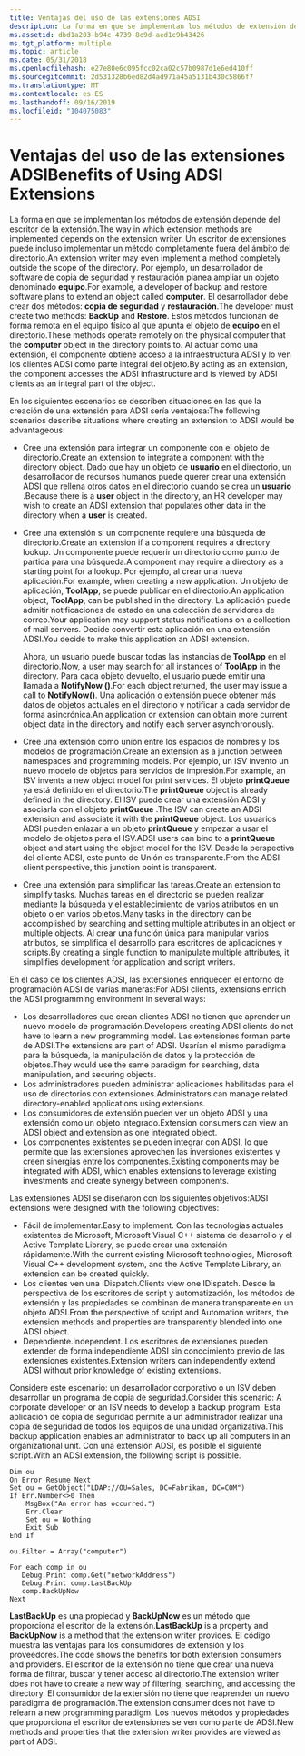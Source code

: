 ```yaml
---
title: Ventajas del uso de las extensiones ADSI
description: La forma en que se implementan los métodos de extensión depende del escritor de la extensión.
ms.assetid: dbd1a203-b94c-4739-8c9d-aed1c9b43426
ms.tgt_platform: multiple
ms.topic: article
ms.date: 05/31/2018
ms.openlocfilehash: e27e80e6c095fcc02ca02c57b0987d1e6ed410ff
ms.sourcegitcommit: 2d531328b6ed82d4ad971a45a5131b430c5866f7
ms.translationtype: MT
ms.contentlocale: es-ES
ms.lasthandoff: 09/16/2019
ms.locfileid: "104075083"
---
```

# <a name="benefits-of-using-adsi-extensions"></a><span data-ttu-id="9a0b2-103">Ventajas del uso de las extensiones ADSI</span><span class="sxs-lookup"><span data-stu-id="9a0b2-103">Benefits of Using ADSI Extensions</span></span>

<span data-ttu-id="9a0b2-104">La forma en que se implementan los métodos de extensión depende del escritor de la extensión.</span><span class="sxs-lookup"><span data-stu-id="9a0b2-104">The way in which extension methods are implemented depends on the extension writer.</span></span> <span data-ttu-id="9a0b2-105">Un escritor de extensiones puede incluso implementar un método completamente fuera del ámbito del directorio.</span><span class="sxs-lookup"><span data-stu-id="9a0b2-105">An extension writer may even implement a method completely outside the scope of the directory.</span></span> <span data-ttu-id="9a0b2-106">Por ejemplo, un desarrollador de software de copia de seguridad y restauración planea ampliar un objeto denominado **equipo**.</span><span class="sxs-lookup"><span data-stu-id="9a0b2-106">For example, a developer of backup and restore software plans to extend an object called **computer**.</span></span> <span data-ttu-id="9a0b2-107">El desarrollador debe crear dos métodos: **copia de seguridad** y **restauración**.</span><span class="sxs-lookup"><span data-stu-id="9a0b2-107">The developer must create two methods: **BackUp** and **Restore**.</span></span> <span data-ttu-id="9a0b2-108">Estos métodos funcionan de forma remota en el equipo físico al que apunta el objeto de **equipo** en el directorio.</span><span class="sxs-lookup"><span data-stu-id="9a0b2-108">These methods operate remotely on the physical computer that the **computer** object in the directory points to.</span></span> <span data-ttu-id="9a0b2-109">Al actuar como una extensión, el componente obtiene acceso a la infraestructura ADSI y lo ven los clientes ADSI como parte integral del objeto.</span><span class="sxs-lookup"><span data-stu-id="9a0b2-109">By acting as an extension, the component accesses the ADSI infrastructure and is viewed by ADSI clients as an integral part of the object.</span></span>

<span data-ttu-id="9a0b2-110">En los siguientes escenarios se describen situaciones en las que la creación de una extensión para ADSI sería ventajosa:</span><span class="sxs-lookup"><span data-stu-id="9a0b2-110">The following scenarios describe situations where creating an extension to ADSI would be advantageous:</span></span>

-   <span data-ttu-id="9a0b2-111">Cree una extensión para integrar un componente con el objeto de directorio.</span><span class="sxs-lookup"><span data-stu-id="9a0b2-111">Create an extension to integrate a component with the directory object.</span></span> <span data-ttu-id="9a0b2-112">Dado que hay un objeto de **usuario** en el directorio, un desarrollador de recursos humanos puede querer crear una extensión ADSI que rellena otros datos en el directorio cuando se crea un **usuario** .</span><span class="sxs-lookup"><span data-stu-id="9a0b2-112">Because there is a **user** object in the directory, an HR developer may wish to create an ADSI extension that populates other data in the directory when a **user** is created.</span></span>
-   <span data-ttu-id="9a0b2-113">Cree una extensión si un componente requiere una búsqueda de directorio.</span><span class="sxs-lookup"><span data-stu-id="9a0b2-113">Create an extension if a component requires a directory lookup.</span></span> <span data-ttu-id="9a0b2-114">Un componente puede requerir un directorio como punto de partida para una búsqueda.</span><span class="sxs-lookup"><span data-stu-id="9a0b2-114">A component may require a directory as a starting point for a lookup.</span></span> <span data-ttu-id="9a0b2-115">Por ejemplo, al crear una nueva aplicación.</span><span class="sxs-lookup"><span data-stu-id="9a0b2-115">For example, when creating a new application.</span></span> <span data-ttu-id="9a0b2-116">Un objeto de aplicación, **ToolApp**, se puede publicar en el directorio.</span><span class="sxs-lookup"><span data-stu-id="9a0b2-116">An application object, **ToolApp**, can be published in the directory.</span></span> <span data-ttu-id="9a0b2-117">La aplicación puede admitir notificaciones de estado en una colección de servidores de correo.</span><span class="sxs-lookup"><span data-stu-id="9a0b2-117">Your application may support status notifications on a collection of mail servers.</span></span> <span data-ttu-id="9a0b2-118">Decide convertir esta aplicación en una extensión ADSI.</span><span class="sxs-lookup"><span data-stu-id="9a0b2-118">You decide to make this application an ADSI extension.</span></span>

    <span data-ttu-id="9a0b2-119">Ahora, un usuario puede buscar todas las instancias de **ToolApp** en el directorio.</span><span class="sxs-lookup"><span data-stu-id="9a0b2-119">Now, a user may search for all instances of **ToolApp** in the directory.</span></span> <span data-ttu-id="9a0b2-120">Para cada objeto devuelto, el usuario puede emitir una llamada a **NotifyNow ()**.</span><span class="sxs-lookup"><span data-stu-id="9a0b2-120">For each object returned, the user may issue a call to **NotifyNow()**.</span></span> <span data-ttu-id="9a0b2-121">Una aplicación o extensión puede obtener más datos de objetos actuales en el directorio y notificar a cada servidor de forma asincrónica.</span><span class="sxs-lookup"><span data-stu-id="9a0b2-121">An application or extension can obtain more current object data in the directory and notify each server asynchronously.</span></span>

-   <span data-ttu-id="9a0b2-122">Cree una extensión como unión entre los espacios de nombres y los modelos de programación.</span><span class="sxs-lookup"><span data-stu-id="9a0b2-122">Create an extension as a junction between namespaces and programming models.</span></span> <span data-ttu-id="9a0b2-123">Por ejemplo, un ISV invento un nuevo modelo de objetos para servicios de impresión.</span><span class="sxs-lookup"><span data-stu-id="9a0b2-123">For example, an ISV invents a new object model for print services.</span></span> <span data-ttu-id="9a0b2-124">El objeto **printQueue** ya está definido en el directorio.</span><span class="sxs-lookup"><span data-stu-id="9a0b2-124">The **printQueue** object is already defined in the directory.</span></span> <span data-ttu-id="9a0b2-125">El ISV puede crear una extensión ADSI y asociarla con el objeto **printQueue** .</span><span class="sxs-lookup"><span data-stu-id="9a0b2-125">The ISV can create an ADSI extension and associate it with the **printQueue** object.</span></span> <span data-ttu-id="9a0b2-126">Los usuarios ADSI pueden enlazar a un objeto **printQueue** y empezar a usar el modelo de objetos para el ISV.</span><span class="sxs-lookup"><span data-stu-id="9a0b2-126">ADSI users can bind to a **printQueue** object and start using the object model for the ISV.</span></span> <span data-ttu-id="9a0b2-127">Desde la perspectiva del cliente ADSI, este punto de Unión es transparente.</span><span class="sxs-lookup"><span data-stu-id="9a0b2-127">From the ADSI client perspective, this junction point is transparent.</span></span>
-   <span data-ttu-id="9a0b2-128">Cree una extensión para simplificar las tareas.</span><span class="sxs-lookup"><span data-stu-id="9a0b2-128">Create an extension to simplify tasks.</span></span> <span data-ttu-id="9a0b2-129">Muchas tareas en el directorio se pueden realizar mediante la búsqueda y el establecimiento de varios atributos en un objeto o en varios objetos.</span><span class="sxs-lookup"><span data-stu-id="9a0b2-129">Many tasks in the directory can be accomplished by searching and setting multiple attributes in an object or multiple objects.</span></span> <span data-ttu-id="9a0b2-130">Al crear una función única para manipular varios atributos, se simplifica el desarrollo para escritores de aplicaciones y scripts.</span><span class="sxs-lookup"><span data-stu-id="9a0b2-130">By creating a single function to manipulate multiple attributes, it simplifies development for application and script writers.</span></span>

<span data-ttu-id="9a0b2-131">En el caso de los clientes ADSI, las extensiones enriquecen el entorno de programación ADSI de varias maneras:</span><span class="sxs-lookup"><span data-stu-id="9a0b2-131">For ADSI clients, extensions enrich the ADSI programming environment in several ways:</span></span>

-   <span data-ttu-id="9a0b2-132">Los desarrolladores que crean clientes ADSI no tienen que aprender un nuevo modelo de programación.</span><span class="sxs-lookup"><span data-stu-id="9a0b2-132">Developers creating ADSI clients do not have to learn a new programming model.</span></span> <span data-ttu-id="9a0b2-133">Las extensiones forman parte de ADSI.</span><span class="sxs-lookup"><span data-stu-id="9a0b2-133">The extensions are part of ADSI.</span></span> <span data-ttu-id="9a0b2-134">Usarían el mismo paradigma para la búsqueda, la manipulación de datos y la protección de objetos.</span><span class="sxs-lookup"><span data-stu-id="9a0b2-134">They would use the same paradigm for searching, data manipulation, and securing objects.</span></span>
-   <span data-ttu-id="9a0b2-135">Los administradores pueden administrar aplicaciones habilitadas para el uso de directorios con extensiones.</span><span class="sxs-lookup"><span data-stu-id="9a0b2-135">Administrators can manage related directory-enabled applications using extensions.</span></span>
-   <span data-ttu-id="9a0b2-136">Los consumidores de extensión pueden ver un objeto ADSI y una extensión como un objeto integrado.</span><span class="sxs-lookup"><span data-stu-id="9a0b2-136">Extension consumers can view an ADSI object and extension as one integrated object.</span></span>
-   <span data-ttu-id="9a0b2-137">Los componentes existentes se pueden integrar con ADSI, lo que permite que las extensiones aprovechen las inversiones existentes y creen sinergias entre los componentes.</span><span class="sxs-lookup"><span data-stu-id="9a0b2-137">Existing components may be integrated with ADSI, which enables extensions to leverage existing investments and create synergy between components.</span></span>

<span data-ttu-id="9a0b2-138">Las extensiones ADSI se diseñaron con los siguientes objetivos:</span><span class="sxs-lookup"><span data-stu-id="9a0b2-138">ADSI extensions were designed with the following objectives:</span></span>

-   <span data-ttu-id="9a0b2-139">Fácil de implementar.</span><span class="sxs-lookup"><span data-stu-id="9a0b2-139">Easy to implement.</span></span> <span data-ttu-id="9a0b2-140">Con las tecnologías actuales existentes de Microsoft, Microsoft Visual C++ sistema de desarrollo y el Active Template Library, se puede crear una extensión rápidamente.</span><span class="sxs-lookup"><span data-stu-id="9a0b2-140">With the current existing Microsoft technologies, Microsoft Visual C++ development system, and the Active Template Library, an extension can be created quickly.</span></span>
-   <span data-ttu-id="9a0b2-141">Los clientes ven una IDispatch.</span><span class="sxs-lookup"><span data-stu-id="9a0b2-141">Clients view one IDispatch.</span></span> <span data-ttu-id="9a0b2-142">Desde la perspectiva de los escritores de script y automatización, los métodos de extensión y las propiedades se combinan de manera transparente en un objeto ADSI.</span><span class="sxs-lookup"><span data-stu-id="9a0b2-142">From the perspective of script and Automation writers, the extension methods and properties are transparently blended into one ADSI object.</span></span>
-   <span data-ttu-id="9a0b2-143">Dependiente.</span><span class="sxs-lookup"><span data-stu-id="9a0b2-143">Independent.</span></span> <span data-ttu-id="9a0b2-144">Los escritores de extensiones pueden extender de forma independiente ADSI sin conocimiento previo de las extensiones existentes.</span><span class="sxs-lookup"><span data-stu-id="9a0b2-144">Extension writers can independently extend ADSI without prior knowledge of existing extensions.</span></span>

<span data-ttu-id="9a0b2-145">Considere este escenario: un desarrollador corporativo o un ISV deben desarrollar un programa de copia de seguridad.</span><span class="sxs-lookup"><span data-stu-id="9a0b2-145">Consider this scenario: A corporate developer or an ISV needs to develop a backup program.</span></span> <span data-ttu-id="9a0b2-146">Esta aplicación de copia de seguridad permite a un administrador realizar una copia de seguridad de todos los equipos de una unidad organizativa.</span><span class="sxs-lookup"><span data-stu-id="9a0b2-146">This backup application enables an administrator to back up all computers in an organizational unit.</span></span> <span data-ttu-id="9a0b2-147">Con una extensión ADSI, es posible el siguiente script.</span><span class="sxs-lookup"><span data-stu-id="9a0b2-147">With an ADSI extension, the following script is possible.</span></span>


```VB
Dim ou
On Error Resume Next
Set ou = GetObject("LDAP://OU=Sales, DC=Fabrikam, DC=COM")
If Err.Number<>0 Then
    MsgBox("An error has occurred.")
    Err.Clear
    Set ou = Nothing
    Exit Sub
End If

ou.Filter = Array("computer")

For each comp in ou
   Debug.Print comp.Get("networkAddress")
   Debug.Print comp.LastBackUp
   comp.BackUpNow
Next
```



<span data-ttu-id="9a0b2-148">**LastBackUp** es una propiedad y **BackUpNow** es un método que proporciona el escritor de la extensión.</span><span class="sxs-lookup"><span data-stu-id="9a0b2-148">**LastBackUp** is a property and **BackUpNow** is a method that the extension writer provides.</span></span> <span data-ttu-id="9a0b2-149">El código muestra las ventajas para los consumidores de extensión y los proveedores.</span><span class="sxs-lookup"><span data-stu-id="9a0b2-149">The code shows the benefits for both extension consumers and providers.</span></span> <span data-ttu-id="9a0b2-150">El escritor de la extensión no tiene que crear una nueva forma de filtrar, buscar y tener acceso al directorio.</span><span class="sxs-lookup"><span data-stu-id="9a0b2-150">The extension writer does not have to create a new way of filtering, searching, and accessing the directory.</span></span> <span data-ttu-id="9a0b2-151">El consumidor de la extensión no tiene que reaprender un nuevo paradigma de programación.</span><span class="sxs-lookup"><span data-stu-id="9a0b2-151">The extension consumer does not have to relearn a new programming paradigm.</span></span> <span data-ttu-id="9a0b2-152">Los nuevos métodos y propiedades que proporciona el escritor de extensiones se ven como parte de ADSI.</span><span class="sxs-lookup"><span data-stu-id="9a0b2-152">New methods and properties that the extension writer provides are viewed as part of ADSI.</span></span>

 

 




